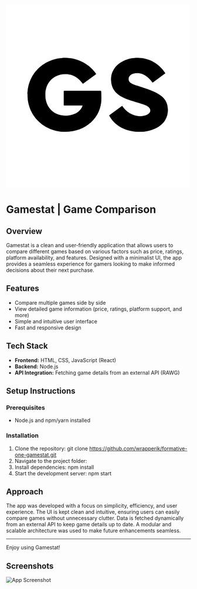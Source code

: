 
![Logo](./public/favicon.png)


# Gamestat | Game Comparison

## Overview
Gamestat is a clean and user-friendly application that allows users to compare different games based on various factors such as price, ratings, platform availability, and features. Designed with a minimalist UI, the app provides a seamless experience for gamers looking to make informed decisions about their next purchase.

## Features
- Compare multiple games side by side
- View detailed game information (price, ratings, platform support, and more)
- Simple and intuitive user interface
- Fast and responsive design

## Tech Stack
- **Frontend:** HTML, CSS, JavaScript (React)
- **Backend:** Node.js 
- **API Integration:** Fetching game details from an external API (RAWG)

## Setup Instructions
### Prerequisites
- Node.js and npm/yarn installed

### Installation
1. Clone the repository:
   git clone https://github.com/wrapperik/formative-one-gamestat.git
2. Navigate to the project folder:
3. Install dependencies:
   npm install  
4. Start the development server:
   npm start


## Approach
The app was developed with a focus on simplicity, efficiency, and user experience. The UI is kept clean and intuitive, ensuring users can easily compare games without unnecessary clutter. Data is fetched dynamically from an external API to keep game details up to date. A modular and scalable architecture was used to make future enhancements seamless.



---
Enjoy using Gamestat!




## Screenshots

![App Screenshot](https://via.placeholder.com/468x300?text=App+Screenshot+Here)


